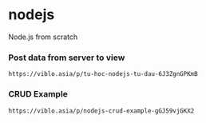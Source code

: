 # nodejs
Node.js from scratch

### Post data from server to view
    https://viblo.asia/p/tu-hoc-nodejs-tu-dau-6J3ZgnGPKmB

### CRUD Example
    https://viblo.asia/p/nodejs-crud-example-gGJ59vjGKX2
